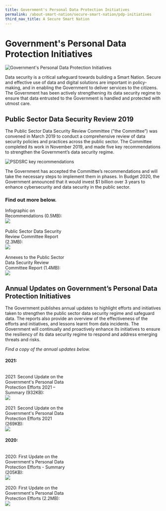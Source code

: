 ```yaml
---
title: Government's Personal Data Protection Initiatives
permalink: /about-smart-nation/secure-smart-nation/pdp-initiatives
third_nav_title: A Secure Smart Nation
---
```

# Government's Personal Data Protection Initiatives
![Government's Personal Data Protection Initiatives](/images/abt-smart-nation/govt-pdp-initiativies.png)

Data security is a critical safeguard towards building a Smart Nation. Secure and effective use of data and digital solutions are important in policy-making, and in enabling the Government to deliver services to the citizens. The Government has been actively strengthening its data security regime to ensure that data entrusted to the Government is handled and protected with utmost care.

## Public Sector Data Security Review 2019

The Public Sector Data Security Review Committee (”the Committee”) was convened in March 2019 to conduct a comprehensive review of data security policies and practices across the public sector. The Committee completed its work in November 2019, and made five key recommendations to strengthen the Government’s data security regime.

![PSDSRC key recommendations](/images/abt-smart-nation/psdsrc-key-recommendation.png)

The Government has accepted the Committee’s recommendations and will take the necessary steps to implement them in phases. In Budget 2020, the Government announced that it would invest $1 billion over 3 years to enhance cybersecurity and data security in the public sector.
 
### Find out more below.
  
<div style="width:40%"> 
Infographic on Recommendations (0.5MB):
</div>
<div style="width:40%"> 
 <a href="/files/abt-smart-nation/psdsrc-infographic.pdf" target="_blank"><img src="/images/abt-smart-nation/psdsrc-infographic-cover.jpg"></a>
</div>

<br>

<div style="width:40%"> 
Public Sector Data Security Review Committee Report (2.3MB):
</div>
<div style="width:40%"> 
<a href="/files/publications/psdsrc-main-report-Nov2019.pdf" target="_blank"><img src="/images/abt-smart-nation/psdsrc-main-report-Nov2019-1.jpg"></a>
</div>

<br>

<div style="width:40%"> 
Annexes to the Public Sector Data Security Review Committee Report (1.4MB):
</div>
<div style="width:40%"> 
<a href="/files/publications/annexes-to-the-psdsrc-final-report.pdf" target="_blank"><img src="/images/abt-smart-nation/annexes-to-the-psdsrc-final-report-cover.jpg"></a>
</div>

 
## Annual Updates on Government’s Personal Data Protection Initiatives

The Government publishes annual updates to highlight efforts and initiatives taken to strengthen the public sector data security regime and safeguard data. The reports also provide an overview of the effectiveness of the efforts and initiatives, and lessons learnt from data incidents. The Government will continually and proactively enhance its initiatives to ensure the resiliency of its data security regime to respond and address emerging threats and risks.

*Find a copy of the annual updates below.*
#### 2021:

<br>

<div style="width:40%"> 
2021: Second Update on the Government's Personal Data Protection Efforts 2021 – Summary (932KB):
</div>
<div style="width:40%"> 
 <a href="/files/publications/government-personal-data-protection-efforts-2021-summary.pdf" target="_blank"><img src="/images/abt-smart-nation/government-personal-data-protection-efforts-2021-summary-cover.jpg"></a>
</div>

<br>

<div style="width:40%"> 
2021: Second Update on the Government's Personal Data Protection Efforts 2021 (269KB):
</div>
<div style="width:40%"> 
 <a href="/files/publications/government-personal-data-protection-efforts-2021.pdf" target="_blank"><img src="/images/abt-smart-nation/2021-report-update-on-pdprc.png"></a>
</div>

#### 2020:

<br>

<div style="width:40%"> 
2020: First Update on the Government's Personal Data Protection Efforts - Summary (205KB):
</div>
<div style="width:40%"> 
<a href="/files/publications/annual-update-on-govt-personal-data-protection-efforts-Nov2020-summary.pdf" target="_blank"><img src="/images/abt-smart-nation/annual-update-on-govt-personal-data-protection-efforts-Nov2020-summary_cover.jpg"></a>
</div>

<br>

<div style="width:40%"> 
2020: First Update on the Government's Personal Data Protection Efforts (2.2MB):
</div>
<div style="width:40%"> 
 <a href="/files/publications/annual-update-on-govt-personal-data-protection-efforts-2020.pdf" target="_blank"><img src="images/abt-smart-nation/annual-update-on-govt-personal-data-protection-efforts-2020-cover.jpg"></a>
</div>